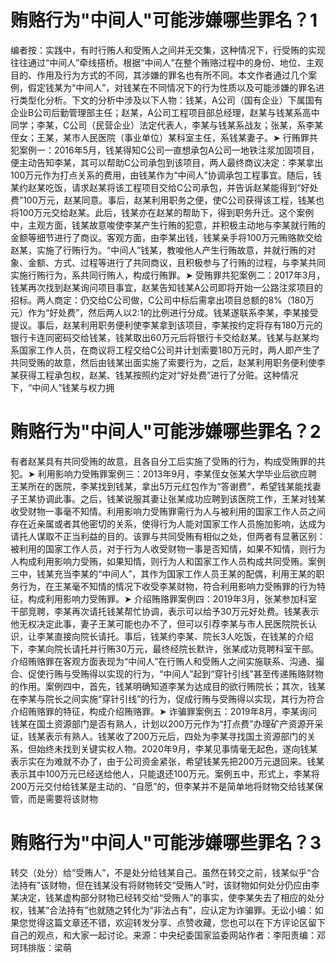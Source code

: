 # 贿赂行为"中间人"可能涉嫌哪些罪名？1

编者按：实践中，有时行贿人和受贿人之间并无交集，这种情况下，行受贿的实现往往通过“中间人”牵线搭桥。根据“中间人”在整个贿赂过程中的身份、地位、主观目的、作用及行为方式的不同，其涉嫌的罪名也有所不同。本文作者通过几个案例，假定钱某为“中间人”，对钱某在不同情况下的行为性质以及可能涉嫌的罪名进行类型化分析。下文的分析中涉及以下人物：钱某，A公司（国有企业）下属国有企业B公司后勤管理部主任；赵某，A公司工程项目部总经理，赵某与钱某系高中同学；李某，C公司（民营企业）法定代表人，李某与钱某系战友；张某，系李某侄女；王某，某市人民医院（事业单位）某科室主任，系钱某妻子。➤ 行贿罪共犯案例一：2016年5月，钱某得知C公司一直想承包A公司一地铁注浆加固项目，便主动告知李某，其可以帮助C公司承包到该项目，两人最终商议决定：李某拿出100万元作为打点关系的费用，由钱某作为“中间人”协调承包工程事宜。随后，钱某约赵某吃饭，请求赵某将该工程项目交给C公司承包，并告诉赵某能得到“好处费”100万元，赵某同意。事后，赵某利用职务之便，使C公司获得该工程，钱某也将100万元交给赵某。此后，钱某亦在赵某的帮助下，得到职务升迁。这个案例中，主观方面，钱某故意唆使李某产生行贿的犯意，并积极主动地与李某就行贿的金额等细节进行了商议。客观方面，由李某出钱，钱某亲手将100万元贿赂款交给赵某，实施了行贿行为。“中间人”钱某，教唆他人产生行贿故意，并就行贿的对象、金额、方式、过程等进行了共同商议，且积极参与了行贿的过程，与李某共同实施行贿行为，系共同行贿人，构成行贿罪。➤ 受贿罪共犯案例二：2017年3月，钱某再次找到赵某询问项目事宜，赵某告知钱某A公司即将开始一公路注浆项目的招标。两人商定：仍交给C公司做，C公司中标后需拿出项目总额的8%（180万元）作为“好处费”，然后两人以2:1的比例进行分成。钱某遂联系李某，李某接受提议。事后，赵某利用职务便利使李某拿到该项目，李某按约定将存有180万元的银行卡连同密码交给钱某，钱某取出60万元后将银行卡交给赵某。钱某与赵某均系国家工作人员，在商议将工程交给C公司并计划索要180万元时，两人即产生了共同受贿的故意，然后由钱某出面实施了索要行为，之后，赵某利用职务便利使李某获得工程承包权，赵某、钱某按照约定对“好处费”进行了分赃。这种情况下，“中间人”钱某与权力拥

# 贿赂行为"中间人"可能涉嫌哪些罪名？2

有者赵某具有共同受贿的故意，且各自分工后实施了受贿的行为，构成受贿罪的共犯。➤ 利用影响力受贿罪案例三：2013年9月，李某侄女张某大学毕业后欲应聘王某所在的医院，李某找到钱某，拿出5万元红包作为“答谢费”，希望钱某能找妻子王某协调此事。之后，钱某说服其妻让张某成功应聘到该医院工作，王某对钱某收受财物一事毫不知情。利用影响力受贿罪需行为人与被利用的国家工作人员之间存在近亲属或者其他密切的关系，使得行为人能对国家工作人员施加影响，达成为请托人谋取不正当利益的目的。该罪与共同受贿有相似之处，但两者有显著区别：被利用的国家工作人员，对于行为人收受财物一事是否知情，如果不知情，则行为人构成利用影响力受贿，如果知情，则行为人和国家工作人员构成共同受贿。案例三中，钱某充当李某的“中间人”，其作为国家工作人员王某的配偶，利用王某的职务行为，在王某毫不知情的情况下收受李某财物，符合利用影响力受贿罪的行为特征，构成利用影响力受贿罪。➤ 介绍贿赂罪案例四：2019年3月，张某参加科室干部竞聘，李某再次请托钱某帮忙协调，表示可以给予30万元好处费。钱某表示他无权决定此事，妻子王某可能也办不了，但可以引荐李某与市人民医院院长认识，让李某直接向院长请托。事后，钱某约李某、院长3人吃饭，在钱某的介绍下，李某向院长请托并行贿30万元，最终经院长默许，张某成功竞聘科室干部。介绍贿赂罪在客观方面表现为“中间人”在行贿人和受贿人之间实施联系、沟通、撮合、促使行贿与受贿得以实现的行为，“中间人”起到“穿针引线”甚至传递贿赂财物的作用。案例四中，首先，钱某明确知道李某为达成目的欲行贿院长；其次，钱某在李某与院长之间实施“穿针引线”的行为，促成行贿与受贿得以实现，其行为符合介绍贿赂罪的特征，构成介绍贿赂罪。➤ 诈骗罪案例五：2019年8月，李某询问钱某在国土资源部门是否有熟人，计划以200万元作为“打点费”办理矿产资源开采证，钱某表示有熟人。钱某收了200万元后，四处为李某寻找国土资源部门的关系，但始终未找到关键实权人物。2020年9月，李某见事情毫无起色，遂向钱某表示实在为难就不办了，由于公司资金紧张，希望钱某先把200万元退回来。钱某表示其中100万元已经送给他人，只能退还100万元。案例五中，形式上，李某将200万元交付给钱某是主动的、“自愿”的，但李某并不是简单地将财物交给钱某保管，而是需要将该财物

# 贿赂行为"中间人"可能涉嫌哪些罪名？3

转交（处分）给“受贿人”，不是处分给钱某自己。虽然在转交之前，钱某似乎“合法持有”该财物，但在钱某没有将财物转交“受贿人”时，该财物如何处分仍应由李某决定，钱某虚构部分财物已经转交给“受贿人”的事实，使李某失去了相应的处分权，钱某“合法持有”也就随之转化为“非法占有”，应认定为诈骗罪。无讼小编：如果您觉得这篇文章还不错，欢迎转发分享、点赞收藏，您也可以在下方评论区留下自己的观点，和大家一起讨论。来源：中央纪委国家监委网站作者：李阳责编：邓珂玮排版：梁萌

